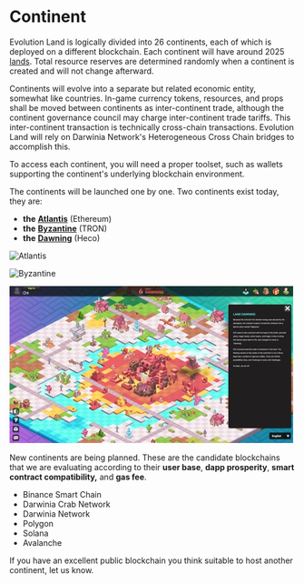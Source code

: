 # Continent

Evolution Land is logically divided into 26 continents, each of which is deployed on a different blockchain. Each continent will have around 2025 [lands](land.md). Total resource reserves are determined randomly when a continent is created and will not change afterward.

Continents will evolve into a separate but related economic entity, somewhat like countries. In-game currency tokens, resources, and props shall be moved between continents as inter-continent trade, although the continent governance council may charge inter-continent trade tariffs. This inter-continent transaction is technically cross-chain transactions. Evolution Land will rely on Darwinia Network's Heterogeneous Cross Chain bridges to accomplish this.

To access each continent, you will need a proper toolset, such as wallets supporting the continent's underlying blockchain environment.

The continents will be launched one by one. Two continents exist today, they are:

* **the** [**Atlantis**](https://www.evolution.land/land/1) \(Ethereum\) 
* **the** [**Byzantine**](https://www.evolution.land/land/2) \(TRON\) 
* **the** [**Dawning**](http://www.evolution.land/land/4) \(Heco\)

![Atlantis](../../.gitbook/assets/continent-atlantis.png)

![Byzantine](../../.gitbook/assets/continent-byzantine.png)

![Dawning](../../.gitbook/assets/dawningcontinent-en.jpg)

New continents are being planned. These are the candidate blockchains that we are evaluating according to their **user base**, **dapp prosperity**, **smart contract compatibility,** and **gas fee**.

* Binance Smart Chain
* Darwinia Crab Network
* Darwinia Network
* Polygon
* Solana
* Avalanche

If you have an excellent public blockchain you think suitable to host another continent, let us know.

